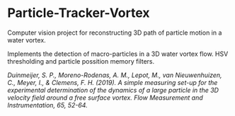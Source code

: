 # Particle-Tracker-Vortex
Computer vision project for reconstructing 3D path of particle motion in a water vortex.

Implements the detection of macro-particles in a 3D water vortex flow. HSV thresholding and particle possition memory filters.

*Duinmeijer, S. P., Moreno-Rodenas, A. M., Lepot, M., van Nieuwenhuizen, C., Meyer, I., & Clemens, F. H. (2019). A simple measuring set-up for the experimental determination of the dynamics of a large particle in the 3D velocity field around a free surface vortex. Flow Measurement and Instrumentation, 65, 52-64.*
